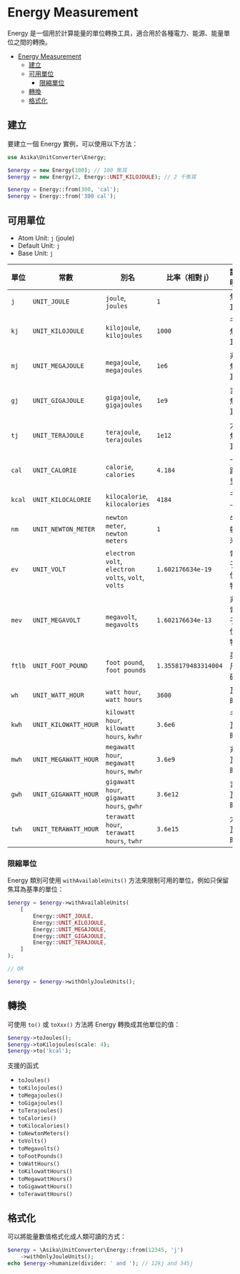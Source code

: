 # Energy Measurement

Energy 是一個用於計算能量的單位轉換工具，適合用於各種電力、能源、能量單位之間的轉換。

<!-- TOC -->
* [Energy Measurement](#energy-measurement)
  * [建立](#建立)
  * [可用單位](#可用單位)
    * [限縮單位](#限縮單位)
  * [轉換](#轉換)
  * [格式化](#格式化)
<!-- TOC -->

## 建立

要建立一個 Energy 實例，可以使用以下方法：

```php
use Asika\UnitConverter\Energy;

$energy = new Energy(100); // 100 焦耳
$energy = new Energy(2, Energy::UNIT_KILOJOULE); // 2 千焦耳

$energy = Energy::from(300, 'cal');
$energy = Energy::from('300 cal');
```

## 可用單位

- Atom Unit: `j` (joule)
- Default Unit: `j`
- Base Unit: `j`

| 單位     | 常數                   | 別名                                                 | 比率（相對 j）             | 說明    |
|--------|----------------------|----------------------------------------------------|----------------------|-------|
| `j`    | `UNIT_JOULE`         | `joule`, `joules`                                  | `1`                  | 焦耳    |
| `kj`   | `UNIT_KILOJOULE`     | `kilojoule`, `kilojoules`                          | `1000`               | 千焦耳   |
| `mj`   | `UNIT_MEGAJOULE`     | `megajoule`, `megajoules`                          | `1e6`                | 兆焦耳   |
| `gj`   | `UNIT_GIGAJOULE`     | `gigajoule`, `gigajoules`                          | `1e9`                | 吉焦耳   |
| `tj`   | `UNIT_TERAJOULE`     | `terajoule`, `terajoules`                          | `1e12`               | 太焦耳   |
| `cal`  | `UNIT_CALORIE`       | `calorie`, `calories`                              | `4.184`              | 卡路里   |
| `kcal` | `UNIT_KILOCALORIE`   | `kilocalorie`, `kilocalories`                      | `4184`               | 千卡    |
| `nm`   | `UNIT_NEWTON_METER`  | `newton meter`, `newton meters`                    | `1`                  | 牛頓米   |
| `ev`   | `UNIT_VOLT`          | `electron volt`, `electron volts`, `volt`, `volts` | `1.602176634e-19`    | 電子伏特  |
| `mev`  | `UNIT_MEGAVOLT`      | `megavolt`, `megavolts`                            | `1.602176634e-13`    | 兆電子伏特 |
| `ftlb` | `UNIT_FOOT_POUND`    | `foot pound`, `foot pounds`                        | `1.3558179483314004` | 英尺磅   |
| `wh`   | `UNIT_WATT_HOUR`     | `watt hour`, `watt hours`                          | `3600`               | 瓦時    |
| `kwh`  | `UNIT_KILOWATT_HOUR` | `kilowatt hour`, `kilowatt hours`, `kwhr`          | `3.6e6`              | 千瓦時   |
| `mwh`  | `UNIT_MEGAWATT_HOUR` | `megawatt hour`, `megawatt hours`, `mwhr`          | `3.6e9`              | 兆瓦時   |
| `gwh`  | `UNIT_GIGAWATT_HOUR` | `gigawatt hour`, `gigawatt hours`, `gwhr`          | `3.6e12`             | 吉瓦時   |
| `twh`  | `UNIT_TERAWATT_HOUR` | `terawatt hour`, `terawatt hours`, `twhr`          | `3.6e15`             | 太瓦時   |

### 限縮單位

Energy 類別可使用 `withAvailableUnits()` 方法來限制可用的單位，例如只保留焦耳為基準的單位：

```php
$energy = $energy->withAvailableUnits(
    [
        Energy::UNIT_JOULE,
        Energy::UNIT_KILOJOULE,
        Energy::UNIT_MEGAJOULE,
        Energy::UNIT_GIGAJOULE,
        Energy::UNIT_TERAJOULE,
    ]
);

// OR

$energy = $energy->withOnlyJouleUnits();
```

## 轉換

可使用 `to()` 或 `toXxx()` 方法將 Energy 轉換成其他單位的值：

```php
$energy->toJoules();
$energy->toKilojoules(scale: 4);
$energy->to('kcal');
```

支援的函式

- `toJoules()`
- `toKilojoules()`
- `toMegajoules()`
- `toGigajoules()`
- `toTerajoules()`
- `toCalories()`
- `toKilocalories()`
- `toNewtonMeters()`
- `toVolts()`
- `toMegavolts()`
- `toFootPounds()`
- `toWattHours()`
- `toKilowattHours()`
- `toMegawattHours()`
- `toGigawattHours()`
- `toTerawattHours()`

## 格式化

可以將能量數值格式化成人類可讀的方式：

```php
$energy = \Asika\UnitConverter\Energy::from(12345, 'j')
    ->withOnlyJouleUnits();
echo $energy->humanize(divider: ' and '); // 12kj and 345j
```


